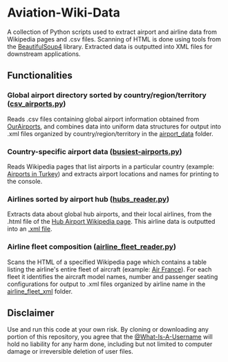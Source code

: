 # Aviation-Wiki-Data

A collection of Python scripts used to extract airport and airline data from Wikipedia pages and .csv files. Scanning of HTML is done using tools from the [BeautifulSoup4](https://www.crummy.com/software/BeautifulSoup/) library. Extracted data is outputted into XML files for downstream applications.

## Functionalities

### Global airport directory sorted by country/region/territory ([csv_airports.py](/airport_data/csv_airports.py))
Reads .csv files containing global airport information obtained from [OurAirports](https://ourairports.com/data/), and combines data into uniform data structures for output into .xml files organized by country/region/territory in the [airport_data](airport_data) folder.

### Country-specific airport data ([busiest-airports.py](airport_data/busiest-airports.py))
Reads Wikipedia pages that list airports in a particular country (example: [Airports in Turkey](https://en.wikipedia.org/wiki/List_of_airports_in_Turkey)) and extracts airport locations and names for printing to the console.

### Airlines sorted by airport hub ([hubs_reader.py](hubs_scripts/hubs_reader.py))
Extracts data about global hub airports, and their local airlines, from the .html file of the [Hub Airport Wikipedia page](https://en.wikipedia.org/wiki/List_of_hub_airports). This airline data is outputted into an [.xml file](hubs_xml/Airport_Hub_Data.xml).

### Airline fleet composition ([airline_fleet_reader.py](airline_fleet_data/airline_fleet_reader.py))
Scans the HTML of a specified Wikipedia page which contains a table listing the airline's entire fleet of aircraft (example: [Air France](https://en.wikipedia.org/wiki/Air_France_fleet)). For each fleet it identifies the aircraft model names, number and passenger seating configurations for output to .xml files organized by airline name in the [airline_fleet_xml](airline_fleet_xml) folder.

## Disclaimer
Use and run this code at your own risk. By cloning or downloading any portion of this repository, you agree that the [@What-Is-A-Username](https://github.com/What-Is-A-Username) will hold no liability for any harm done, including but not limited to computer damage or irreversible deletion of user files.


